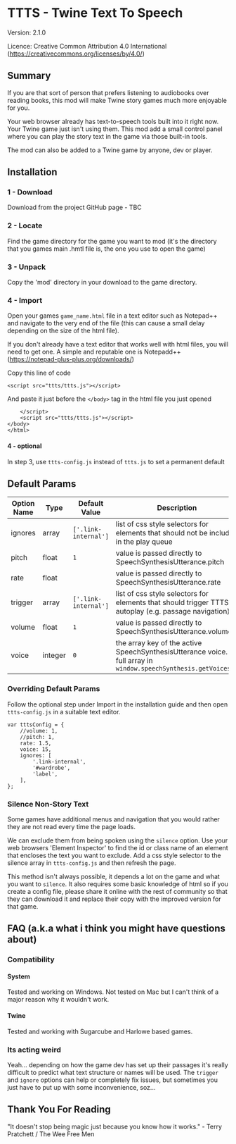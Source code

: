 # TTTS - Twine Text To Speech

Version: 2.1.0

Licence: Creative Common Attribution 4.0 International (https://creativecommons.org/licenses/by/4.0/)

## Summary

If you are that sort of person that prefers listening to audiobooks over reading books, this mod will make Twine story games much more enjoyable for you.

Your web browser already has text-to-speech tools built into it right now. Your Twine game just isn't using them. This mod add a small control panel where you can play the story text in the game via those built-in tools.

The mod can also be added to a Twine game by anyone, dev or player.

## Installation

### 1 - Download

Download from the project GitHub page - TBC

### 2 - Locate

Find the game directory for the game you want to mod (it's the directory that you games main .hmtl file is, the one you use to open the game)

### 3 - Unpack

Copy the 'mod' directory in your download to the game directory.

### 4 - Import

Open your games `game_name.html` file in a text editor such as Notepad++ and navigate to the very end of the file (this can cause a small delay depending on the size of the html file).

If you don't already have a text editor that works well with html files, you will need to get one. A simple and reputable one is Notepadd++ (https://notepad-plus-plus.org/downloads/)

Copy this line of code

```
<script src="ttts/ttts.js"></script>
```

And paste it just before the `</body>` tag in the html file you just opened

```
    </script>
	<script src="ttts/ttts.js"></script>
</body>
</html>
```

#### 4 - optional

In step 3, use `ttts-config.js` instead of `ttts.js` to set a permanent default

## Default Params

| Option Name | Type    | Default Value        | Description                                                                                                    |
| ----------- | ------- | -------------------- | -------------------------------------------------------------------------------------------------------------- |
| ignores     | array   | `['.link-internal']` | list of css style selectors for elements that should not be included in the play queue                         |
| pitch       | float   | `1`                  | value is passed directly to SpeechSynthesisUtterance.pitch                                                     |
| rate        | float   |                      | value is passed directly to SpeechSynthesisUtterance.rate                                                      |
| trigger     | array   | `['.link-internal']` | list of css style selectors for elements that should trigger TTTS to autoplay (e.g. passage navigation)        |
| volume      | float   | `1`                  | value is passed directly to SpeechSynthesisUtterance.volume                                                    |
| voice       | integer | `0`                  | the array key of the active SpeechSynthesisUtterance voice. full array in `window.speechSynthesis.getVoices()` |

### Overriding Default Params

Follow the optional step under Import in the installation guide and then open `ttts-config.js` in a suitable text editor.

```
var tttsConfig = {
    //volume: 1,
    //pitch: 1,
    rate: 1.5,
    voice: 15,
    ignores: [
        '.link-internal',
        '#wardrobe',
        'label',
    ],
};
```

### Silence Non-Story Text

Some games have additional menus and navigation that you would rather they are not read every time the page loads.

We can exclude them from being spoken using the `silence` option. Use your web browsers 'Element Inspector' to find the id or class name of an element that encloses the text you want to exclude. Add a css style selector to the silence array in `ttts-config.js` and then refresh the page.

This method isn't always possible, it depends a lot on the game and what you want to `silence`. It also requires some basic knowledge of html so if you create a config file, please share it online with the rest of community so that they can download it and replace their copy with the improved version for that game.

## FAQ (a.k.a what i think you might have questions about)

### Compatibility

#### System

Tested and working on Windows. Not tested on Mac but I can't think of a major reason why it wouldn't work.

#### Twine

Tested and working with Sugarcube and Harlowe based games.

### Its acting weird

Yeah... depending on how the game dev has set up their passages it's really difficult to predict what text structure or names will be used. The `trigger` and `ignore` options can help or completely fix issues, but sometimes you just have to put up with some inconvenience, soz...

## Thank You For Reading

"It doesn't stop being magic just because you know how it works." - Terry Pratchett / The Wee Free Men
